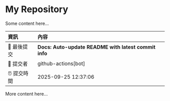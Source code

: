 # My Repository

Some content here...

<!-- BEGIN ACTIVITY -->
| 資訊 | 內容 |
| :--- | :--- |
| 📜 最後提交 | **Docs: Auto-update README with latest commit info** |
| 👤 提交者 | github-actions[bot] |
| ⏰ 提交時間 | 2025-09-25 12:37:06  |
<!-- END ACTIVITY -->

More content here...
